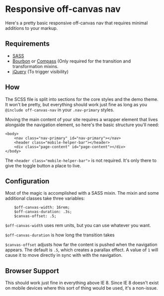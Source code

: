 # Responsive off-canvas nav

Here's a pretty basic responsive off-canvas nav that requires minimal additions to your markup.

## Requirements

* [SASS](http://sass-lang.com)
* [Bourbon](http://bourbon.io) or [Compass](http://compass-style.org) (Only required for the transition and transformation mixins.
* [jQuery](http://jquery.com) (To trigger visibility)

## How

The SCSS file is split into sections for the core styles and the demo theme. It won't be pretty, but everything should work just fine as long as you `@include off-canvas-nav` in your `.nav-primary` styles.

Moving the main content of your site requires a wrapper element that lives alongside the navigation element, so here's the basic structure you'll need:

    <body>
	    <nav class="nav-primary" id="nav-primary"></nav>
	    <header class="mobile-helper-bar"></header>
	    <div class="page-content" id="page-content"></div>
    </body>
    
The `<header class="mobile-helper-bar">` is not required. It's only there to give the toggle button a place to live.

## Configuration

Most of the magic is accomplished with a SASS mixin. The mixin and some additional classes take three variables:

		$off-canvas-width: 16rem;
		$off-canvas-duration: .3s;
		$canvas-offset: .5;

`$off-canvas-width` uses rem units, but you can use whatever you want.

`$off-canvas-duration` is how long the transition takes

`$canvas-offset` adjusts how far the content is pushed when the navigation appears. The default is `.5`, which creates a parallax effect. A value of `1` will cause it to move directly in sync with with the navigation.

## Browser Support

This should work just fine in everything above IE 8. Since IE 8 doesn't exist on mobile devices where this sort of thing would be used, it's a non-issue.